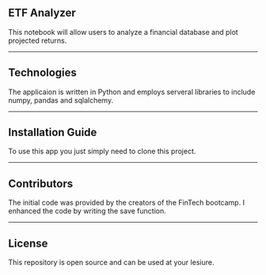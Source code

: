 ## ETF Analyzer
This notebook will allow users to analyze a financial database and plot projected returns.

---

## Technologies

The applicaion is written in Python and employs serveral libraries to include numpy, pandas and sqlalchemy.

---

## Installation Guide

To use this app you just simply need to clone this project.

---


## Contributors

The initial code was provided by the creators of the FinTech bootcamp. I enhanced the code by writing the save function.

---

## License

This repository is open source and can be used at your lesiure.
